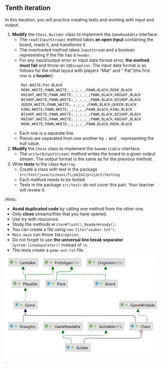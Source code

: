## Tenth iteration
In this iteration, you will practice creating tests and working with input and output.

1. **Modify** the `Chess.Builder` class to implement the `GameReadable` interface.
    - The `read(InputStream)` method takes **an open input** containing the board, reads it,
      and transforms it.
    - The overloaded method takes `InputStream` and a boolean representing if the file has a `header`.
    - For any input/output error or input data format error, **the method must fail** and throw an `IOException`.
      The input data format is as follows for the initial layout 
      with players "Mat" and " Pat"(the first row is a **header**):
    ```
        Mat-WHITE;Pat-BLACK
        ROOK,WHITE;PAWN,WHITE;_;_;_;_;PAWN,BLACK;ROOK,BLACK
        KNIGHT,WHITE;PAWN,WHITE;_;_;_;_;PAWN,BLACK;KNIGHT,BLACK
        BISHOP,WHITE;PAWN,WHITE;_;_;_;_;PAWN,BLACK;BISHOP,BLACK
        QUEEN,WHITE;PAWN,WHITE;_;_;_;_;PAWN,BLACK;QUEEN,BLACK
        KING,WHITE;PAWN,WHITE;_;_;_;_;PAWN,BLACK;KING,BLACK
        BISHOP,WHITE;PAWN,WHITE;_;_;_;_;PAWN,BLACK;BISHOP,BLACK
        KNIGHT,WHITE;PAWN,WHITE;_;_;_;_;PAWN,BLACK;KNIGHT,BLACK
        ROOK,WHITE;PAWN,WHITE;_;_;_;_;PAWN,BLACK;ROOK,BLACK
    ```
    - Each row is a separate line.
    - Pieces are separated from one another by `;` and `_` representing the null value.
2. **Modify** the `Chess` class to implement the `GameWritable` interface.
    - The `write(OutputStream)` method writes the board to a given output stream.
      The output format is the same as for the previous method.
3. Write **tests** to the class `MyArray`.
     - Create a class with test in the package `src/test/java/cz/muni/fi/pb162/project/testing` 
     - Each method needs to be tested.
     - Tests in the package `src/test/` do not cover this part. Your teacher will review it.


Hints:
- **Avoid duplicated code** by calling one method from the other one.
- Only **close** streams/files that you have opened.
- Use try with resources.
- Study the methods `Writer#flush()`, `Reader#ready()`.
- You can create a file using `new File("soubor.txt")`.
- `Main.main` can throw `IOException`.
- Do not forget to use **the universal line break separator** `System.lineSeparator()` instead of `\n`.
- The tests create a `game-out.txt` file.

<img src="images/game10.png" alt="game10" width="600"/>.
